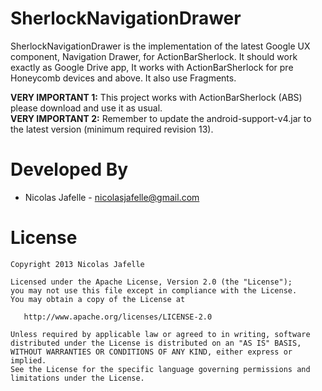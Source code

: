 SherlockNavigationDrawer
========================

SherlockNavigationDrawer is the implementation of the latest Google UX component, Navigation Drawer, for ActionBarSherlock. It should work exactly as Google Drive app, It works with ActionBarSherlock for pre Honeycomb devices and above. It also use Fragments.

<b>VERY IMPORTANT 1:</b> This project works with ActionBarSherlock (ABS) please download and use it as usual.<br>
<b>VERY IMPORTANT 2:</b> Remember to update the android-support-v4.jar to the latest version (minimum required revision 13).

Developed By
============

* Nicolas Jafelle - <nicolasjafelle@gmail.com>


License
=======

    Copyright 2013 Nicolas Jafelle

    Licensed under the Apache License, Version 2.0 (the "License");
    you may not use this file except in compliance with the License.
    You may obtain a copy of the License at

       http://www.apache.org/licenses/LICENSE-2.0

    Unless required by applicable law or agreed to in writing, software
    distributed under the License is distributed on an "AS IS" BASIS,
    WITHOUT WARRANTIES OR CONDITIONS OF ANY KIND, either express or implied.
    See the License for the specific language governing permissions and
    limitations under the License.